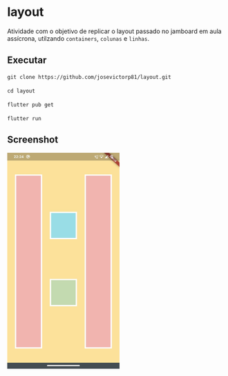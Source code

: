 # layout

Atividade com o objetivo de replicar o layout passado no jamboard em aula assícrona, utilzando `containers`, `colunas` e `linhas`.

## Executar
```
git clone https://github.com/josevictorp81/layout.git

cd layout

flutter pub get

flutter run
```

## Screenshot

<img src="images/layout.jpeg" width="260" height="500">